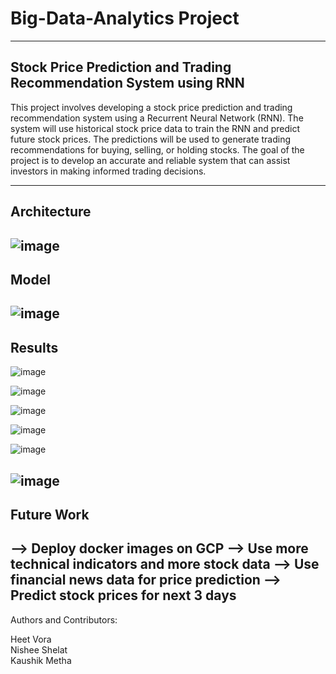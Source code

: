 # Big-Data-Analytics Project
---

## Stock Price Prediction and Trading Recommendation System using RNN

This project involves developing a stock price prediction and trading recommendation system using a Recurrent Neural Network (RNN). The system will use historical stock price data to train the RNN and predict future stock prices. The predictions will be used to generate trading recommendations for buying, selling, or holding stocks. The goal of the project is to develop an accurate and reliable system that can assist investors in making informed trading decisions.

---


## Architecture

![image](https://user-images.githubusercontent.com/61223907/236661142-9078ee88-6f08-4c02-a119-2ed1131d57b5.png)
---
## Model

![image](https://user-images.githubusercontent.com/61223907/236661169-8649bee3-88c2-4f25-81f4-a20e9cc3c178.png)
---
## Results

![image](https://user-images.githubusercontent.com/61223907/236661181-5b837839-997e-461f-8451-80238189294b.png)

![image](https://user-images.githubusercontent.com/61223907/236661191-4c95c40d-ebda-4cc9-a0eb-e1f63cbbf17a.png)

![image](https://user-images.githubusercontent.com/61223907/236661195-bd8a36d5-d250-448c-bccb-184ae3865b60.png)

![image](https://user-images.githubusercontent.com/61223907/236661205-b15a762c-8e97-4404-8f41-d83c4ec3d274.png)

![image](https://user-images.githubusercontent.com/61223907/236661209-da662243-3b1c-4fc0-8c3a-6cb6c66f538b.png)

![image](https://user-images.githubusercontent.com/61223907/236661215-482d9685-b7b5-4e63-a465-df9548ec1515.png)
---
## Future Work

--> Deploy docker images on GCP
--> Use more technical indicators and more stock data
--> Use financial news data for price prediction
--> Predict stock prices for next 3 days
---

Authors and Contributors:

Heet Vora <br>
Nishee Shelat <br>
Kaushik Metha

